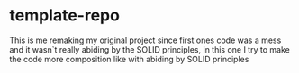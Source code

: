 # template-repo
This is me remaking my original project since first ones code was a mess and it wasn`t really abiding by the SOLID principles, in this one I try to make the code more composition like with abiding by SOLID principles